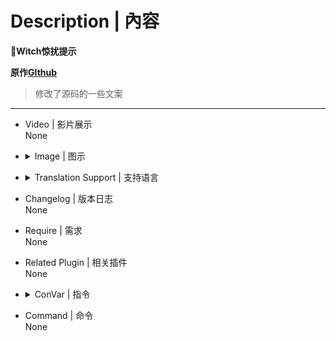 # Description | 內容
**📌Witch惊扰提示**

**原作[GIthub](https://github.com/umlka/l4d2/blob/main/sms/sms.sp)**

> 修改了源码的一些文案

---
* Video | 影片展示
<br>None

* <details><summary>Image | 图示</summary>

	必须要存在**特感bot**才会显示红色字体:

	![survivor_mvp.smx](imgs/01.png)<br>
</details>

* <details><summary>Translation Support | 支持语言</summary>

	```
	简体中文
	```
</details>

* Changelog | 版本日志
<br>None

* Require | 需求
<br>None

* Related Plugin | 相关插件
<br>None

* <details><summary>ConVar | 指令</summary>

	```
	//Witch惊扰提示 1=开,0=关
	sms_witchstartled_notify "1"
	```
</details>

* Command | 命令
<br>None